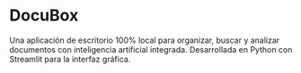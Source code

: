# DocuBox
Una aplicación de escritorio 100% local para organizar, buscar y analizar documentos con inteligencia artificial integrada. Desarrollada en Python con Streamlit para la interfaz gráfica.
